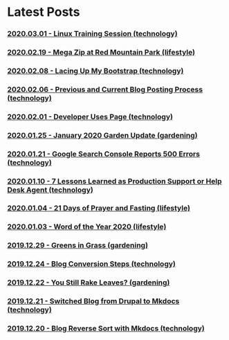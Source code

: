 ﻿---
date: 2019-12-22
description: Information about this blog and Kenny Robinson.
author: Kenny Robinson
---

# Latest Posts

### [2020.03.01 - Linux Training Session (technology)](/technology/2020.03.01-linux-training-session) 
### [2020.02.19 - Mega Zip at Red Mountain Park (lifestyle)](/lifestyle/2020.02.19-mega-zip-at-red-mountain-park) 
### [2020.02.08 - Lacing Up My Bootstrap (technology)](/technology/2020.02.08-lacing-up-my-bootstrap) 
### [2020.02.06 - Previous and Current Blog Posting Process (technology)](/technology/2020.02.06-previous-and-current-blog-posting-process) 
### [2020.02.01 - Developer Uses Page (technology)](/technology/2020.02.01-developer-uses-page) 
### [2020.01.25 - January 2020 Garden Update (gardening)](/gardening/2020.01.25-january-2020-garden-update) 
### [2020.01.21 - Google Search Console Reports 500 Errors (technology)](/technology/2020.01.21-google-search-console-reports-500-errors) 
### [2020.01.10 - 7 Lessons Learned as Production Support or Help Desk Agent (technology)](/technology/2020.01.10-7-lessons-from-production-support) 
### [2020.01.04 - 21 Days of Prayer and Fasting  (lifestyle)](/lifestyle/2020.01.04-21-days-of-prayer-and-fasting) 
### [2020.01.03 - Word of the Year 2020 (lifestyle)](/lifestyle/2020.01.03-word-of-the-year) 
### [2019.12.29 - Greens in Grass (gardening)](/gardening/2019.12.29-greens-in-grass) 
### [2019.12.24 - Blog Conversion Steps (technology)](/technology/2019.12.24-blog-conversion-steps) 
### [2019.12.22 - You Still Rake Leaves? (gardening)](/gardening/2019.12.22-you-still-rake-leaves) 
### [2019.12.21 - Switched Blog from Drupal to Mkdocs (technology)](/technology/2019.12.21-switched-blog-from-drupal-to-mkdocs) 
### [2019.12.20 - Blog Reverse Sort with Mkdocs (technology)](/technology/2019.12.20-blog-reverse-sort-with-mkdocs) 

